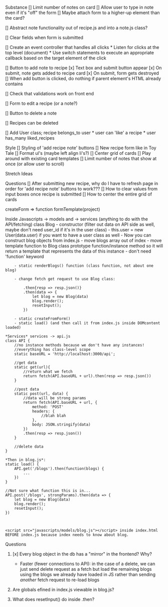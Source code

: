 Substance
[] Limit number of notes on card
    [] Allow user to type in note even if it's "off" the form
    [] Maybe attach form to a higher-up element than the card?

[] Abstract note functionality out of recipe.js and into a note.js class?

[] Clear fields when form is submitted

[] Create an event controller that handles all clicks
    * Listen for clicks at the top level (document)
    * Use switch statements to execute an appropriate callback based on the target element of the click

[] Button to add note to recipe
    [x] Text box and submit button appear
    [x] On submit, note gets added to recipe card 
    [x] On submit, form gets destroyed
    [] When add button is clicked, do nothing if parent element's HTML already contains <form>

[] Check that validations work on front end 

[] Form to edit a recipe (or a note?)

[] Button to delete a note

[] Recipes can be deleted

[] Add User class; recipe belongs_to user
    * user can 'like' a recipe
    * user has_many liked_recipes

Style
[] Styling of 'add recipe note' buttons
[] New recipe form like in Toy Tale
[] Format ul's (maybe left align li's?)
[] Center grid of cards
[] Play around with existing card templates
[] Limit number of notes that show at once (or allow user to scroll)

Stretch Ideas

Questions
[] After submitting new recipe, why do I have to refresh page in order for 'add recipe note' buttons to work???
[] How to clear values from input boxes once recipe is submitted
[] How to center the entire grid of cards


createForm => function formTemplate(project)

Inside Javascripts -> models and -> services (anything to do with the API/fetching)
    class Blog
        - constructor (filter out data on API side as well, maybe don't need user_id if it's in the user class)
        - this.user = new User(data.user) if you want to have a user class as well
        - Now you can construct blog objects from index.js
        - move blogs array out of index
        - move template function to Blog class
            prototype function/instance method so it will return a template that represents the data of this instance
            - don't need 'function' keyword

        - static renderBlogs() function (class function, not about one blog)

        - change fetch get request to use Blog class:

            .then{resp => resp.json()}
            .then(data => {
                let blog = new Blog(data)
                blog.render();
                resetInput();
            })
        
        - static createFromForm()
        - static load() (and then call it from index.js inside DOMcontent loaded)
    
    *Services* services -> api.js
    class API {
        //no instance methods because we don't have any instances!
        //everything has class-level scope
        static baseURL = 'http://localhost:3000/api';

        //get data
        static get(url){ 
            //return what we fetch
            return fetch(API.baseURL + url).then(resp => resp.json())
        }

        //post data
        static post(url, data) {
            //data will be strong params
            return fetch(API.baseURL + url, {
                method: 'POST'
                headers: {
                    //blah blah
                },
                body: JSON.stringify(data)
            })
            .then(resp => resp.json())
        }

        //delete data
    }

    *Then in blog.js*:
    static load() {
        API.get('/blogs').then(function(blogs) {
            ...
        })
    }

    //Not sure what function this is in...
    API.post('/blogs', strongParams).then(data => {
        let blog = new Blog(data)
        blog.render();
        resetInput();
    })

    
    
    <script src="javascripts/models/blog.js"></script> inside index.html BEFORE index.js because index needs to know about blog.


Questions
1. [x] Every blog object in the db has a "mirror" in the frontend? Why?
    - Faster (fewer connections to API): in the case of a delete, we can just send delete request as a fetch but load the remaining blogs using the blogs we already have loaded in JS rather than sending *another* fetch request to re-load blogs

2. Are globals efined in index.js viewable in blog.js?

3. What does resetInput() do inside .then?

